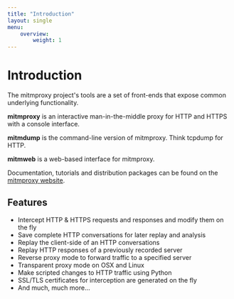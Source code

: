 ```yaml
---
title: "Introduction"
layout: single
menu:
    overview:
        weight: 1
---
```


# Introduction

The mitmproxy project's tools are a set of front-ends that expose common
underlying functionality.

**mitmproxy** is an interactive man-in-the-middle proxy for HTTP and HTTPS
with a console interface.

**mitmdump** is the command-line version of mitmproxy. Think tcpdump for HTTP.

**mitmweb** is a web-based interface for mitmproxy.

Documentation, tutorials and distribution packages can be found on the
[mitmproxy website](https://mitmproxy.org).


## Features

- Intercept HTTP & HTTPS requests and responses and modify them on the fly
- Save complete HTTP conversations for later replay and analysis
- Replay the client-side of an HTTP conversations
- Replay HTTP responses of a previously recorded server
- Reverse proxy mode to forward traffic to a specified server
- Transparent proxy mode on OSX and Linux
- Make scripted changes to HTTP traffic using Python
- SSL/TLS certificates for interception are generated on the fly
- And much, much more...

